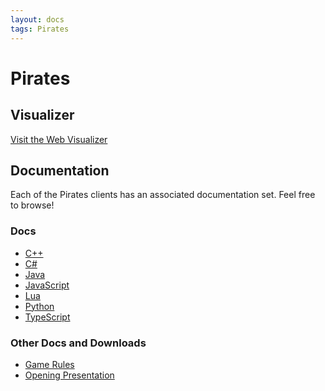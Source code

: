 ```yaml
---
layout: docs
tags: Pirates
---
```


# Pirates

## Visualizer

<a href="http://vis.siggame.io" class="btn btn-info">
  Visit the Web Visualizer <i class="fa fa-eye"></i>
</a>

## Documentation

Each of the Pirates clients has an associated documentation set.
Feel free to browse!

### Docs

* [C++][cpp]
* [C#][cs]
* [Java][java]
* [JavaScript][js]
* [Lua][lua]
* [Python][py]
* [TypeScript][ts]

### Other Docs and Downloads

* [Game Rules](https://github.com/siggame/Cadre/blob/master/Games/Pirates/rules.md)
* [Opening Presentation](https://docs.google.com/presentation/d/17wl9brwT6Pm6lbbV-FQAnbhn9l6PVB5Mp2URDtCvNQM/edit?usp=sharing)

[cpp]: http://siggame.io/Joueur.cpp/namespacecpp__client_1_1pirates.html
[cs]: http://siggame.io/Joueur.cs/games/Joueur.cs.Games.Pirates.html
[java]: http://siggame.io/Joueur.java/games/pirates/package-summary.html
[js]: http://siggame.io/Joueur.js/Pirates.html
[lua]: http://siggame.io/Joueur.lua/pirates/
[py]: http://siggame.io/Joueur.py/pirates/
[ts]: http://siggame.io/Joueur.ts/modules/pirates.html
